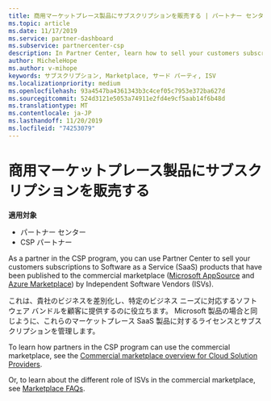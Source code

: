 ```yaml
---
title: 商用マーケットプレース製品にサブスクリプションを販売する | パートナー センター
ms.topic: article
ms.date: 11/17/2019
ms.service: partner-dashboard
ms.subservice: partnercenter-csp
description: In Partner Center, learn how to sell your customers subscriptions to SaaS products published to the marketplace by Independent Software Vendors (ISVs).
author: MicheleHope
ms.author: v-mihope
keywords: サブスクリプション, Marketplace, サード パーティ, ISV
ms.localizationpriority: medium
ms.openlocfilehash: 93a4547ba4361343b3c4cef05c7953e372ba627d
ms.sourcegitcommit: 524d3121e5053a74911e2fd4e9cf5aab14f6b48d
ms.translationtype: MT
ms.contentlocale: ja-JP
ms.lasthandoff: 11/20/2019
ms.locfileid: "74253079"
---
```

# <a name="sell-subscriptions-to-commercial-marketplace-products"></a>商用マーケットプレース製品にサブスクリプションを販売する

**適用対象**

- パートナー センター
- CSP パートナー

As a partner in the CSP program, you can use Partner Center to sell your customers subscriptions to Software as a Service (SaaS) products that have been published to the commercial marketplace ([Microsoft AppSource](https://appsource.microsoft.com/) and [Azure Marketplace](https://azuremarketplace.microsoft.com/)) by Independent Software Vendors (ISVs). 

これは、貴社のビジネスを差別化し、特定のビジネス ニーズに対応するソフトウェア バンドルを顧客に提供するのに役立ちます。 Microsoft 製品の場合と同じように、これらのマーケットプレース SaaS 製品に対するライセンスとサブスクリプションを管理します。

To learn how partners in the CSP program can use the commercial marketplace, see the [Commercial marketplace overview for Cloud Solution Providers](csp-commercial-marketplace-overview.md).

Or, to learn about the different role of ISVs in the commercial marketplace, see [Marketplace FAQs](https://docs.microsoft.com/azure/marketplace/marketplace-faq-publisher-guide).
